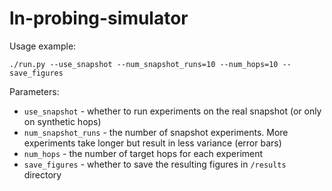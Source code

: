 # ln-probing-simulator

Usage example:

```
./run.py --use_snapshot --num_snapshot_runs=10 --num_hops=10 --save_figures
```

Parameters:

* `use_snapshot` - whether to run experiments on the real snapshot (or only on synthetic hops)
* `num_snapshot_runs` - the number of snapshot experiments. More experiments take longer but result in less variance (error bars)
* `num_hops` - the number of target hops for each experiment
* `save_figures` - whether to save the resulting figures in `/results` directory